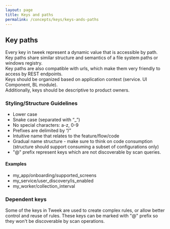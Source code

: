 ```yaml
---
layout: page
title: Keys and paths
permalink: /concepts/keys/keys-ands-paths
---
```


## Key paths
Every key in tweek represent a dynamic value that is accessible by path.  
Key paths share similar structure and semantics of a file system paths or windows registry.  
Key paths are also compatible with urls, which make them very friendly to access by REST endpoints.  
Keys should be organized based on application context (service. UI Component, BL module).  
Additionally, keys should be descriptive to product owners.  

### Styling/Structure Guidelines
- Lower case
- Snake case (separated with “_”)
- No special characters: a-z, 0-9
- Prefixes are delimited by “/”
- Intuitive name that relates to the feature/flow/code
- Gradual name structure - make sure to think on code consumption (structure should support consuming a subset of configurations only)
- "@" prefix represent keys which are not discoverable by scan queries.

#### Examples
- my_app/onboarding/supported_screens
- my_service/user_discovery/is_enabled
- my_worker/collection_interval


### Dependent keys
Some of the keys in Tweek are used to create complex rules, or allow better control and reuse of rules.
These keys can be marked with "@" prefix so they won't be discoverable by scan operations.